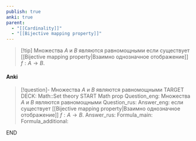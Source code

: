 ```yaml
---
publish: true
anki: true
parent:
  - "[[Cardinality]]"
  - "[[Bijective mapping property]]"
---
```


> [!tip] Множества $A$ и $B$ являются равномощными
если существует [[Bijective mapping property|Взаимно однозначное отображение]] $f : A \rightarrow B$.


#### Anki
> [!question]- Множества $A$ и $B$ являются равномощными
TARGET DECK: Math::Set theory
START
Math prop
Question_eng: Множества $A$ и $B$ являются равномощными
Question_rus: 
Answer_eng: если существует [[Bijective mapping property|Взаимно однозначное отображение]] $f : A \rightarrow B$.
Answer_rus: 
Formula_main: 
Formula_additional:
<!--ID: 1705495275911-->
END